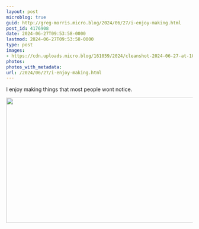 ```yaml
---
layout: post
microblog: true
guid: http://greg-morris.micro.blog/2024/06/27/i-enjoy-making.html
post_id: 4176908
date: 2024-06-27T09:53:58-0000
lastmod: 2024-06-27T09:53:58-0000
type: post
images:
- https://cdn.uploads.micro.blog/161059/2024/cleanshot-2024-06-27-at-10.53.02.gif
photos:
photos_with_metadata:
url: /2024/06/27/i-enjoy-making.html
---
```

I enjoy making things that most people wont notice.

<img src="uploads/2024/cleanshot-2024-06-27-at-10.53.02.gif" width="600" height="337" alt="">
